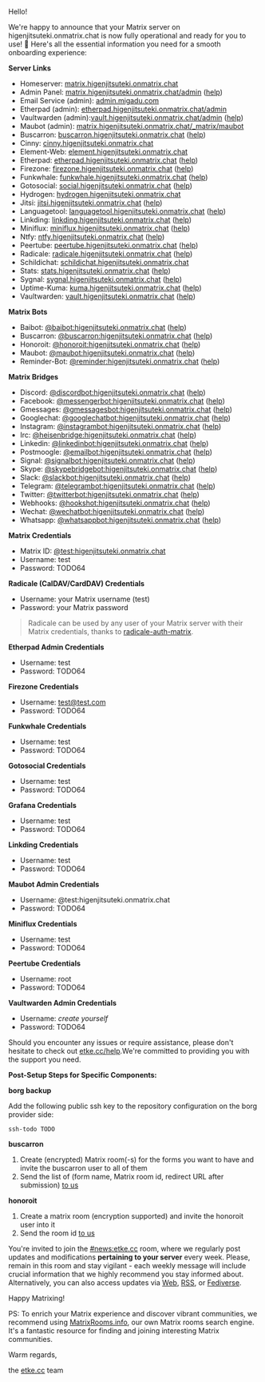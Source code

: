 Hello!

We're happy to announce that your Matrix server on higenjitsuteki.onmatrix.chat is now fully operational and ready for you to use! 🎉
Here's all the essential information you need for a smooth onboarding experience:

**Server Links**

* Homeserver: [matrix.higenjitsuteki.onmatrix.chat](https://matrix.higenjitsuteki.onmatrix.chat)
* Admin Panel: [matrix.higenjitsuteki.onmatrix.chat/admin](https://matrix.higenjitsuteki.onmatrix.chat/admin/?username=test&server=matrix.higenjitsuteki.onmatrix.chat) ([help](https://etke.cc/help/extras/synapse-admin))
* Email Service (admin): [admin.migadu.com](https://admin.migadu.com)
* Etherpad (admin): [etherpad.higenjitsuteki.onmatrix.chat/admin](https://etherpad.higenjitsuteki.onmatrix.chat/admin)
* Vaultwarden (admin):[vault.higenjitsuteki.onmatrix.chat/admin](https://vault.higenjitsuteki.onmatrix.chat/admin) ([help](https://etke.cc/help/extras/vaultwarden))
* Maubot (admin): [matrix.higenjitsuteki.onmatrix.chat/_matrix/maubot](https://matrix.higenjitsuteki.onmatrix.chat/_matrix/maubot)
* Buscarron: [buscarron.higenjitsuteki.onmatrix.chat](https://buscarron.higenjitsuteki.onmatrix.chat) ([help](https://etke.cc/help/bots/buscarron))
* Cinny: [cinny.higenjitsuteki.onmatrix.chat](https://cinny.higenjitsuteki.onmatrix.chat)
* Element-Web: [element.higenjitsuteki.onmatrix.chat](https://element.higenjitsuteki.onmatrix.chat)
* Etherpad: [etherpad.higenjitsuteki.onmatrix.chat](https://etherpad.higenjitsuteki.onmatrix.chat) ([help](https://etke.cc/help/extras/etherpad))
* Firezone: [firezone.higenjitsuteki.onmatrix.chat](https://firezone.higenjitsuteki.onmatrix.chat) ([help](https://etke.cc/help/extras/firezone))
* Funkwhale: [funkwhale.higenjitsuteki.onmatrix.chat](https://funkwhale.higenjitsuteki.onmatrix.chat) ([help](https://etke.cc/help/extras/funkwhale))
* Gotosocial: [social.higenjitsuteki.onmatrix.chat](https://social.higenjitsuteki.onmatrix.chat) ([help](https://etke.cc/help/extras/gotosocial))
* Hydrogen: [hydrogen.higenjitsuteki.onmatrix.chat](https://hydrogen.higenjitsuteki.onmatrix.chat)
* Jitsi: [jitsi.higenjitsuteki.onmatrix.chat](https://jitsi.higenjitsuteki.onmatrix.chat) ([help](https://etke.cc/help/extras/jitsi))
* Languagetool: [languagetool.higenjitsuteki.onmatrix.chat](https://languagetool.higenjitsuteki.onmatrix.chat) ([help](https://etke.cc/help/extras/languagetool))
* Linkding: [linkding.higenjitsuteki.onmatrix.chat](https://linkding.higenjitsuteki.onmatrix.chat) ([help](https://etke.cc/help/extras/linkding))
* Miniflux: [miniflux.higenjitsuteki.onmatrix.chat](https://miniflux.higenjitsuteki.onmatrix.chat) ([help](https://etke.cc/help/extras/miniflux))
* Ntfy: [ntfy.higenjitsuteki.onmatrix.chat](https://ntfy.higenjitsuteki.onmatrix.chat) ([help](https://etke.cc/help/extras/ntfy))
* Peertube: [peertube.higenjitsuteki.onmatrix.chat](https://peertube.higenjitsuteki.onmatrix.chat) ([help](https://etke.cc/help/extras/peertube))
* Radicale: [radicale.higenjitsuteki.onmatrix.chat](https://radicale.higenjitsuteki.onmatrix.chat) ([help](https://etke.cc/help/extras/radicale))
* Schildichat: [schildichat.higenjitsuteki.onmatrix.chat](https://schildichat.higenjitsuteki.onmatrix.chat)
* Stats: [stats.higenjitsuteki.onmatrix.chat](https://stats.higenjitsuteki.onmatrix.chat) ([help](https://etke.cc/help/extras/prometheus-grafana))
* Sygnal: [sygnal.higenjitsuteki.onmatrix.chat](https://sygnal.higenjitsuteki.onmatrix.chat) ([help](https://etke.cc/help/extras/sygnal))
* Uptime-Kuma: [kuma.higenjitsuteki.onmatrix.chat](https://kuma.higenjitsuteki.onmatrix.chat) ([help](https://etke.cc/help/extras/uptime-kuma))
* Vaultwarden: [vault.higenjitsuteki.onmatrix.chat](https://vault.higenjitsuteki.onmatrix.chat) ([help](https://etke.cc/help/extras/vaultwarden))


**Matrix Bots**

* Baibot: [@baibot:higenjitsuteki.onmatrix.chat](https://matrix.to/#/@baibot:higenjitsuteki.onmatrix.chat) ([help](https://etke.cc/help/bots/baibot))
* Buscarron: [@buscarron:higenjitsuteki.onmatrix.chat](https://matrix.to/#/@buscarron:higenjitsuteki.onmatrix.chat) ([help](https://etke.cc/help/bots/buscarron))
* Honoroit: [@honoroit:higenjitsuteki.onmatrix.chat](https://matrix.to/#/@honoroit:higenjitsuteki.onmatrix.chat) ([help](https://etke.cc/help/bots/honoroit))
* Maubot: [@maubot:higenjitsuteki.onmatrix.chat](https://matrix.to/#/@maubot:higenjitsuteki.onmatrix.chat) ([help](https://etke.cc/help/bots/maubot))
* Reminder-Bot: [@reminder:higenjitsuteki.onmatrix.chat](https://matrix.to/#/@reminder:higenjitsuteki.onmatrix.chat) ([help](https://etke.cc/help/bots/reminder))


**Matrix Bridges**

* Discord: [@discordbot:higenjitsuteki.onmatrix.chat](https://matrix.to/#/@discordbot:higenjitsuteki.onmatrix.chat) ([help](https://etke.cc/help/bridges/mautrix-discord))
* Facebook: [@messengerbot:higenjitsuteki.onmatrix.chat](https://matrix.to/#/@messengerbot:higenjitsuteki.onmatrix.chat) ([help](https://etke.cc/help/bridges/mautrix-meta-messenger))
* Gmessages: [@gmessagesbot:higenjitsuteki.onmatrix.chat](https://matrix.to/#/@gmessagesbot:higenjitsuteki.onmatrix.chat) ([help](https://etke.cc/help/bridges/mautrix-gmessages))
* Googlechat: [@googlechatbot:higenjitsuteki.onmatrix.chat](https://matrix.to/#/@googlechatbot:higenjitsuteki.onmatrix.chat) ([help](https://etke.cc/help/bridges/mautrix-googlechat))
* Instagram: [@instagrambot:higenjitsuteki.onmatrix.chat](https://matrix.to/#/@instagrambot:higenjitsuteki.onmatrix.chat) ([help](https://etke.cc/help/bridges/mautrix-meta-instagram))
* Irc: [@heisenbridge:higenjitsuteki.onmatrix.chat](https://matrix.to/#/@heisenbridge:higenjitsuteki.onmatrix.chat) ([help](https://etke.cc/help/bridges/heisenbridge))
* Linkedin: [@linkedinbot:higenjitsuteki.onmatrix.chat](https://matrix.to/#/@linkedinbot:higenjitsuteki.onmatrix.chat) ([help](https://etke.cc/help/bridges/beeper-linkedin))
* Postmoogle: [@emailbot:higenjitsuteki.onmatrix.chat](https://matrix.to/#/@emailbot:higenjitsuteki.onmatrix.chat) ([help](https://etke.cc/help/bridges/postmoogle))
* Signal: [@signalbot:higenjitsuteki.onmatrix.chat](https://matrix.to/#/@signalbot:higenjitsuteki.onmatrix.chat) ([help](https://etke.cc/help/bridges/mautrix-signal))
* Skype: [@skypebridgebot:higenjitsuteki.onmatrix.chat](https://matrix.to/#/@skypebridgebot:higenjitsuteki.onmatrix.chat) ([help](https://etke.cc/help/bridges/go-skype-bridge))
* Slack: [@slackbot:higenjitsuteki.onmatrix.chat](https://matrix.to/#/@slackbot:higenjitsuteki.onmatrix.chat) ([help](https://etke.cc/help/bridges/mautrix-slack))
* Telegram: [@telegrambot:higenjitsuteki.onmatrix.chat](https://matrix.to/#/@telegrambot:higenjitsuteki.onmatrix.chat) ([help](https://etke.cc/help/bridges/mautrix-telegram))
* Twitter: [@twitterbot:higenjitsuteki.onmatrix.chat](https://matrix.to/#/@twitterbot:higenjitsuteki.onmatrix.chat) ([help](https://etke.cc/help/bridges/mautrix-twitter))
* Webhooks: [@hookshot:higenjitsuteki.onmatrix.chat](https://matrix.to/#/@hookshot:higenjitsuteki.onmatrix.chat) ([help](https://etke.cc/help/bridges/hookshot))
* Wechat: [@wechatbot:higenjitsuteki.onmatrix.chat](https://matrix.to/#/@wechatbot:higenjitsuteki.onmatrix.chat) ([help](https://etke.cc/help/bridges/wechat))
* Whatsapp: [@whatsappbot:higenjitsuteki.onmatrix.chat](https://matrix.to/#/@whatsappbot:higenjitsuteki.onmatrix.chat) ([help](https://etke.cc/help/bridges/mautrix-whatsapp))


**Matrix Credentials**

* Matrix ID: [@test:higenjitsuteki.onmatrix.chat](https://matrix.to/#/@test:higenjitsuteki.onmatrix.chat)
* Username: test
* Password: TODO64

**Radicale (CalDAV/CardDAV) Credentials**

* Username: your Matrix username (test)
* Password: your Matrix password

> Radicale can be used by any user of your Matrix server with their Matrix credentials, thanks to [radicale-auth-matrix](https://github.com/etkecc/radicale-auth-matrix).

**Etherpad Admin Credentials**

* Username: test
* Password: TODO64

**Firezone Credentials**

* Username: test@test.com
* Password: TODO64

**Funkwhale Credentials**

* Username: test
* Password: TODO64

**Gotosocial Credentials**

* Username: test
* Password: TODO64

**Grafana Credentials**

* Username: test
* Password: TODO64

**Linkding Credentials**

* Username: test
* Password: TODO64

**Maubot Admin Credentials**

* Username: @test:higenjitsuteki.onmatrix.chat
* Password: TODO64

**Miniflux Credentials**

* Username: test
* Password: TODO64

**Peertube Credentials**

* Username: root
* Password: TODO64

**Vaultwarden Admin Credentials**

* Username: _create yourself_
* Password: TODO64

Should you encounter any issues or require assistance, please don't hesitate to check out [etke.cc/help](https://etke.cc/help).We're committed to providing you with the support you need.

**Post-Setup Steps for Specific Components:**

**borg backup**

Add the following public ssh key to the repository configuration on the borg provider side:

```
ssh-todo TODO
```

**buscarron**

1. Create (encrypted) Matrix room(-s) for the forms you want to have and invite the buscarron user to all of them
2. Send the list of (form name, Matrix room id, redirect URL after submission) [to us](https://etke.cc/contacts/)

**honoroit**

1. Create a matrix room (encryption supported) and invite the honoroit user into it
2. Send the room id [to us](https://etke.cc/contacts/)

You're invited to join the [#news:etke.cc](https://matrix.to/#/#news:etke.cc) room, where we regularly post updates and modifications **pertaining to your server** every week. Please, remain in this room and stay vigilant - each weekly message will include crucial information that we highly recommend you stay informed about. Alternatively, you can also access updates via [Web](https://etke.cc/news/), [RSS](https://etke.cc/news/index.xml), or [Fediverse](https://mastodon.matrix.org/@etkecc).

Happy Matrixing!

PS: To enrich your Matrix experience and discover vibrant communities, we recommend using [MatrixRooms.info](https://matrixrooms.info?utm_source=etke.cc&utm_medium=email&utm_campaign=onboarding), our own Matrix rooms search engine. It's a fantastic resource for finding and joining interesting Matrix communities.

Warm regards,

the [etke.cc](https://etke.cc) team

